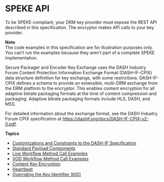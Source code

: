 # SPEKE API<a name="the-speke-api"></a>

To be SPEKE\-compliant, your DRM key provider must expose the REST API described in this specification\. The encryptor makes API calls to your key provider\.

**Note**  
The code examples in this specification are for illustration purposes only\. You can’t run the examples because they aren’t part of a complete SPEKE implementation\. 

Secure Packager and Encoder Key Exchange uses the DASH Industry Forum Content Protection Information Exchange Format \(DASH\-IF\-CPIX\) data structure definition for key exchange, with some restrictions\. DASH\-IF\-CPIX defines a schema to provide an extensible, multi\-DRM exchange from the DRM platform to the encryptor\. This enables content encryption for all adaptive bitrate packaging formats at the time of content compression and packaging\. Adaptive bitrate packaging formats include HLS, DASH, and MSS\. 

For detailed information about the exchange format, see the DASH Industry Forum CPIX specification at [https://dashif\.org/docs/DASH\-IF\-CPIX\-v2\-0\.pdf](https://dashif.org/docs/DASH-IF-CPIX-v2-0.pdf)\. 

**Topics**
+ [Customizations and Constraints to the DASH\-IF Specification](speke-constraints.md)
+ [Standard Payload Components](standard-payload-components.md)
+ [Live Workflow Method Call Examples](live-workflow-methods.md)
+ [VOD Workflow Method Call Examples](vod-workflow-methods.md)
+ [Content Key Encryption](content-key-encryption.md)
+ [Heartbeat](heartbeat.md)
+ [Overriding the Key Identifier \(KID\)](kid-override.md)